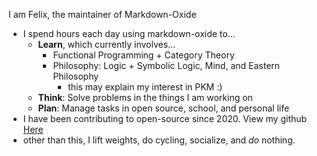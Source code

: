 I am Felix, the maintainer of Markdown-Oxide

- I spend hours each day using markdown-oxide to...
  - **Learn**, which currently involves...
    - Functional Programming + Category Theory
    - Philosophy: Logic + Symbolic Logic, Mind, and Eastern Philosophy
      - this may explain my interest in PKM :)
  - **Think**: Solve problems in the things I am working on
  - **Plan**: Manage tasks in open source, school, and personal life
- I have been contributing to open-source since 2020. View my github [Here]
- other than this, I lift weights, do cycling, socialize, and _do_ nothing.

[Here]: https://github.com/Feel-ix-343
